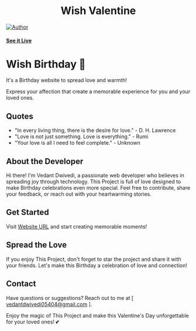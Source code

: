 <h1 align="center">
    Wish Valentine 
</h1>

[![Author](https://img.shields.io/badge/author-vedant-dwivedi)](https://github.com/vedant-dwivedi)


#### [See it Live](https://wish-valentine.vercel.app/)

# Wish Birthday 💖

It's a Birthday website to spread love and warmth!

 Express your affection that create a memorable experience for you and your loved ones.

## Quotes

- "In every living thing, there is the desire for love." - D. H. Lawrence
- "Love is not just something. Love is everything." - Rumi
- "Your love is all I need to feel complete." - Unknown

## About the Developer

Hi there! I'm Vedant Dwivedi, a passionate web developer who believes in spreading joy through technology. This Project is full of love designed to make Birthday celebrations even more special. Feel free to contribute, share your feedback, or reach out with your heartwarming stories.

## Get Started

Visit [Website URL](https://wish-valentine.vercel.app/) and start creating memorable moments!

## Spread the Love

If you enjoy This Project, don't forget to star the project and share it with your friends. Let's make this Birthday a celebration of love and connection!

## Contact

Have questions or suggestions? Reach out to me at [ vedantdwivedi05404@gmail.com ].

Enjoy the magic of This Project and make this Valentine's Day unforgettable for your loved ones! 💕
